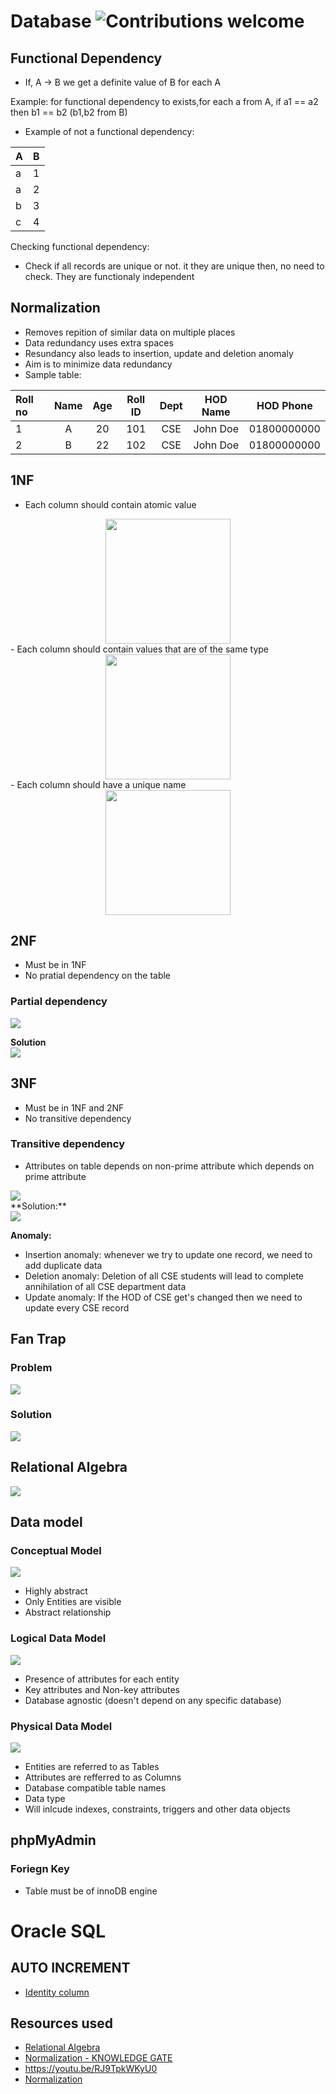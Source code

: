 # Database ![Contributions welcome](https://img.shields.io/badge/contributions-welcome-orange.svg)
## Functional Dependency
- If, A -> B we get a definite value of B for each A

Example: for functional dependency to exists,for each a from A, if a1 == a2 then b1 == b2 (b1,b2 from B)
- Example of not a functional dependency: <br />

| A | B |
| :------------- | :----------: |
| a | 1 |
| a | 2 |
| b | 3 |
| c | 4 |

Checking functional dependency:
- Check if all records are unique or not. it they are unique then, no need to check. They are functionaly independent
## Normalization
- Removes repition of similar data on multiple places
- Data redundancy uses extra spaces
- Resundancy also leads to insertion, update and deletion anomaly
- Aim is to minimize data redundancy
- Sample table: <br />

| Roll no       | Name     | Age     | Roll ID     | Dept     | HOD Name     | HOD Phone     | 
| :------------- | :----------: |  :----------: |  :----------: |  :----------: |  :----------: |  :----------: | 
|1 | A | 20 | 101  | CSE  | John Doe | 01800000000|
|2 | B | 22 | 102  | CSE  | John Doe | 01800000000|

## 1NF
- Each column should contain atomic value
<img src="img/1nf-1.png" style="width:200px;height: 200px; display:block; margin: 0 auto"> 
- Each column should contain values that are of the same type
<img src="img/1nf-2.png" style="width:200px;height: 200px; display:block; margin: 0 auto"> 
- Each column should have a unique name
<img src="img/1nf-3.png" style="width:200px;height: 200px; display:block; margin: 0 auto">

## 2NF 
- Must be in 1NF
- No pratial dependency on the table
### Partial dependency
<img src="img/2nf-1.png" style=" display:block; margin: 0 auto">

**Solution**
<img src="img/2nf-2.png" style=" display:block; margin: 0 auto">

## 3NF
- Must be in 1NF and 2NF
- No transitive dependency
### Transitive dependency
- Attributes on table depends on non-prime attribute which depends on prime attribute 
<img src="img/3nf-1.png" style=" display:block; margin: 0 auto">
**Solution:**
<img src="img/3nf-2.png" style=" display:block; margin: 0 auto">

**Anomaly:**
- Insertion anomaly: whenever we try to update one record, we need to add duplicate data
- Deletion anomaly: Deletion of all CSE students will lead to complete annihilation of all CSE department data
- Update anomaly: If the HOD of CSE get's changed then we need to update every CSE record
## Fan Trap
### Problem
<img src="img/fan-trap-1.png" style=" display:block; margin: 0 auto">

### Solution
<img src="img/fan-trap-2.png" style=" display:block; margin: 0 auto">

## Relational Algebra
<img src="img/relational-algebra-1.png" style=" display:block; margin: 0 auto">


## Data model
### Conceptual Model
![](img/conceptual.png)
- Highly abstract
- Only Entities are visible
- Abstract relationship


### Logical Data Model
![](img/logical.png)
- Presence of attributes for each entity
- Key attributes and Non-key attributes
- Database agnostic (doesn't depend on any specific database)

### Physical Data Model
![](img/physical.png)
- Entities are referred to as Tables
- Attributes are refferred to as Columns
- Database compatible table names
- Data type
- Will inlcude indexes, constraints, triggers and other data objects

## phpMyAdmin
### Foriegn Key
- Table must be of innoDB engine

# Oracle SQL
## AUTO INCREMENT 
- [Identity column](https://www.oracletutorial.com/oracle-basics/oracle-identity-column/)


## Resources used
- [Relational Algebra](https://www.youtube.com/watch?v=tii7xcFilOA)
- [Normalization - KNOWLEDGE GATE](https://youtu.be/oylHRgBDfNc)
- https://youtu.be/RJ9TpkWKyU0
- [Normalization](https://www.youtube.com/playlist?list=PLLGlmW7jT-nTr1ory9o2MgsOmmx2w8FB3)
